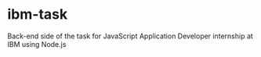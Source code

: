 # ibm-task
Back-end side of the task for JavaScript Application Developer internship at IBM using Node.js
